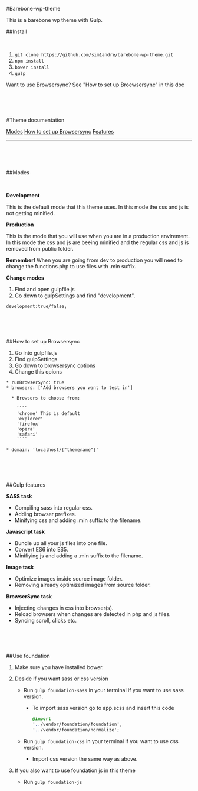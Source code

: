 #Barebone-wp-theme

This is a barebone wp theme with Gulp.

##Install

<br/>

1. `git clone https://github.com/sim1andre/barebone-wp-theme.git`
2. `npm install`
3. `bower install`
4. `gulp`

Want to use Browsersync? See "How to set up Broewsersync" in this doc


<br/>
<br/>
<br/>

#Theme documentation

[Modes](#modes)
[How to set up Browsersync](#how-to-set-up-browsersync)
[Features](#gulp-features)

---

<br/>
<br/>
<br/>

##Modes

<br/>

**Development**

This is the default mode that this theme uses. In this mode the css and js
is not getting minified.

**Production**

This is the mode that you will use when you are in a production envirement.
In this mode the css and js are beeing minified and the regular css and js is
removed from public folder.

**Remember!**
When you are going from dev to production you will need to change the functions.php
to use files with .min suffix.

**Change modes**

  1. Find and open gulpfile.js
  2. Go down to gulpSettings and find "development".

  `development:true/false;`

<br/>
<br/>
<br/>

##How to set up Browsersync

  1. Go into gulpfile.js
  2. Find gulpSettings
  3. Go down to browsersync options
  4. Change this opions

    * runBrowserSync: true
    * browsers: ['Add browsers you want to test in']

      * Browsers to choose from:

        ````
        'chrome' This is default
        'explorer'
        'firefox'
        'opera'
        'safari'
        ````

    * domain: 'localhost/{"themename"}'

<br/>
<br/>
<br/>


##Gulp features

**SASS task**

  * Compiling sass into regular css.
  * Adding browser prefixes.
  * Minifying css and adding .min suffix to the filename.

**Javascript task**

  * Bundle up all your js files into one file.
  * Convert ES6 into ES5.
  * Minifiying js and adding a .min suffix to the filename.

**Image task**

  * Optimize images inside source image folder.
  * Removing already optimized images from source folder.

**BrowserSync task**

  * Injecting changes in css into browser(s).
  * Reload browsers when changes are detected in php and js files.
  * Syncing scroll, clicks etc.

<br/>
<br/>
<br/>

##Use foundation

1. Make sure you have installed bower.
2. Deside if you want sass or css version
    * Run `gulp foundation-sass` in your terminal if you want to use sass version.
        * To import sass version go to app.scss and insert this code

          ```SASS
          @import
          '../vendor/foundation/foundation',
          '../vendor/foundation/normalize';
          ```

    * Run `gulp foundation-css` in your terminal if you want to use css version.
       * Import css version the same way as above.

4. If you also want to use foundation js in this theme
    * Run `gulp foundation-js`
